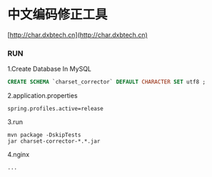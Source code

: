 # 中文编码修正工具
[http://char.dxbtech.cn](http://char.dxbtech.cn)

### RUN
1.Create Database In MySQL
```sql
CREATE SCHEMA `charset_corrector` DEFAULT CHARACTER SET utf8 ; 
```
2.application.properties
```properties
spring.profiles.active=release
```
3.run
```
mvn package -DskipTests
jar charset-corrector-*.*.jar
```
4.nginx
```
...
```